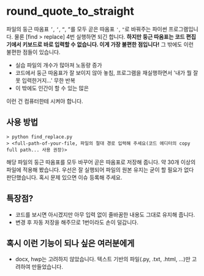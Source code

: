 # round_quote_to_straight
파일의 둥근 따옴표 `’`, `‘`, `“`, `”`를 모두 곧은 따옴표 `'`, `"`로 바꿔주는 파이썬 프로그램입니다. 물론 [find > replace] 4번 실행하면 되긴 합니다. **하지만 둥근 따옴표는 코드 편집기에서 키보드로 바로 입력할 수 없습니다. 이게 가장 불편한 점입니다!** 그 밖에도 이런 불편한 점들이 있습니다.

- 실습 파일의 개수가 많아져 노동량 증가 
- 코드에서 둥근 따옴표가 잘 보이지 않아 놓침, 프로그램을 재실행하면서 '내가 뭘 잘못 입력한거지...' 무한 반복
- 이 밖에도 인간이 할 수 있는 많은 

이런 건 컴퓨터한테 시켜야 합니다.


## 사용 방법
```
> python find_replace.py
> <full-path-of-your-file, 파일의 절대 경로 입력해 주세요(코드 에디터의 copy full path... 사용 권장)>
```

해당 파일의 둥근 따옴표를 모두 바꾸어 곧은 따옴표로 저장해 줍니다. 약 30개 이상의 파일에 적용해 봤습니다. 우선은 잘 실행되어 파일의 원본 유지는 굳이 할 필요가 없다 판단했습니다. 혹시 문제 있으면 이슈 등록해 주세요.

## 특장점?
- 코드를 보시면 아시겠지만 아무 입력 없이 줄바꿈한 내용도 그대로 유지해 줍니다.
- 변경 후 자동 저장을 해주므로 1번이라도 손이 덜갑니다.

## 혹시 이런 기능이 되나 싶은 여러분에게
- docx, hwp는 고려하지 않았습니다. 텍스트 기반의 파일(.py, .txt, .html, ...)만 고려하여 만들었습니다.
